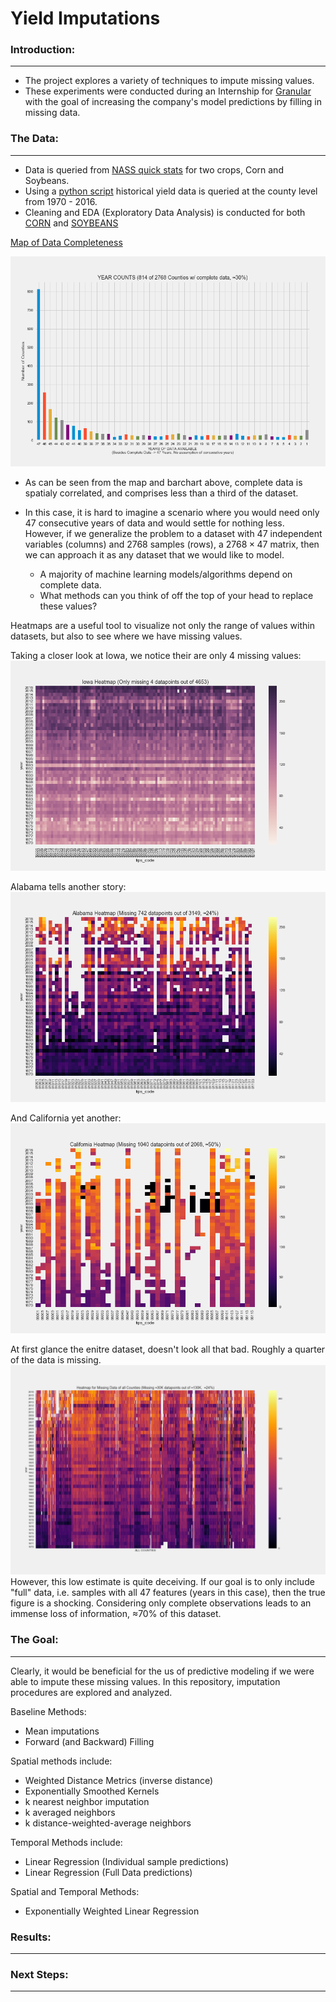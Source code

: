 # Yield Imputations

### Introduction:
-----------------
- The project explores a variety of techniques to impute missing values. 
- These experiments were conducted during an Internship for [Granular](www.granular.ag) with the goal of increasing the company's model predictions by filling in missing data.


### The Data:
-------------
- Data is queried from [NASS quick stats](https://quickstats.nass.usda.gov/) for two crops, Corn and Soybeans.
- Using a [python script](get_data.py) historical yield data is queried at the county level from 1970 - 2016. 
- Cleaning and EDA (Exploratory Data Analysis) is conducted for both [CORN](corn_EDA.ipynb) and [SOYBEANS](soybeans.ipynb)

[Map of Data Completeness](https://s3.amazonaws.com/yieldimputations/counties_chloropleth_layers_40.html)

![](images/year_counts.png?raw=true)

- As can be seen from the map and barchart above, complete data is spatialy correlated, and comprises less than a third of the dataset. 

- In this case, it is hard to imagine a scenario where you would need only 47 consecutive years of data and would settle for nothing less. However, if we generalize the problem to a dataset with 47 independent variables (columns) and 2768 samples (rows), a $2768\times47$ matrix, then we can approach it as any dataset that we would like to model. 
    - A majority of machine learning models/algorithms depend on complete data.
    - What methods can you think of off the top of your head to replace these values?

Heatmaps are a useful tool to visualize not only the range of values within datasets, but also to see where we have missing values.

Taking a closer look at Iowa, we notice their are only 4 missing values:
![](images/IA_heatmap.png?raw=true)

Alabama tells another story:
![](images/AL_heatmap.png?raw=true)

And California yet another:
![](images/CA_heatmap.png?raw=true)

At first glance the enitre dataset, doesn't look all that bad. Roughly a quarter of the data is missing. 
![](images/full_heatmap.png?raw=true)
However, this low estimate is quite deceiving. If our goal is to only include "full" data, i.e. samples with all 47 features (years in this case), then the true figure is a shocking. Considering only complete observations leads to an immense loss of information, ≈70% of this dataset.


### The Goal: 
-------------

Clearly, it would be beneficial for the us of predictive modeling if we were able to impute these missing values. In this repository, imputation procedures are explored and analyzed.

Baseline Methods:
- Mean imputations
- Forward (and Backward) Filling

Spatial methods include:
- Weighted Distance Metrics (inverse distance)
- Exponentially Smoothed Kernels
- k nearest neighbor imputation
- k averaged neighbors 
- k distance-weighted-average neighbors  

Temporal Methods include:
- Linear Regression (Individual sample predictions)
- Linear Regression (Full Data predictions)

Spatial and Temporal Methods: 
- Exponentially Weighted Linear Regression

### Results: 
------------


### Next Steps:
----------------